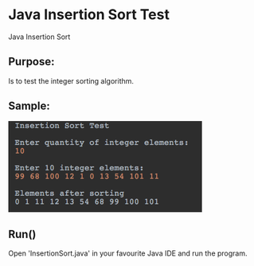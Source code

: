 # Java Insertion Sort Test
 Java Insertion Sort
 
 ## Purpose:
 Is to test the integer sorting algorithm.
 
## Sample:
![alt text](https://github.com/RasbeeTech/Java_Insertion_Sort_Test/blob/main/sample_image_1.png)

## Run()
Open 'InsertionSort.java' in your favourite Java IDE and run the program.  

